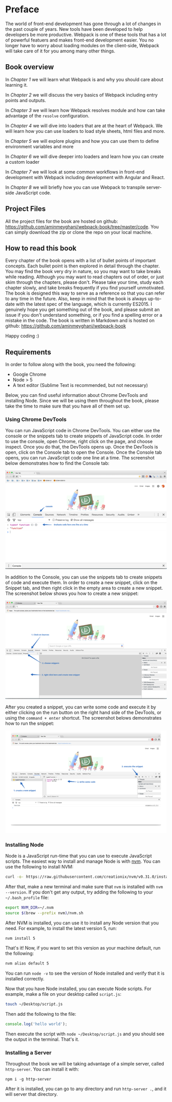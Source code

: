 # Preface

The world of front-end development has gone through a lot of changes in the past couple of years. New tools have been developed to help developers be more productive. Webpack is one of these tools that has a lot of powerful featuers and makes front-end development easier. You no longer have to worry about loading modules on the client-side, Webpack will take care of it for you among many other things.

## Book overview

In *Chapter 1* we will learn what Webpack is and why you should care about learning it.

In *Chapter 2* we will discuss the very basics of Webpack including entry points and outputs.

In *Chapter 3* we will learn how Webpack resolves module and how can take advantage of the `resolve` configuration.

In *Chapter 4* we will dive into loaders that are at the heart of Webpack. We will learn how you can use loaders to load style sheets, html files and more.

In *Chapter 5* we will explore plugins and how you can use them to define environment variables and more

In *Chapter 6* we will dive deeper into loaders and learn how you can create a custom loader

In *Chapter 7* we will look at some common workflows in front-end development with Webpack including development with Angular and React.

In *Chapter 8* we will briefly how you can use Webpack to transpile server-side JavaScript code.


## Project Files

All the project files for the book are hosted on github: https://github.com/aminmeyghani/webpack-book/tree/master/code. You can simply download the zip or clone the repo on your local machine.

## How to read this book

Every chapter of the book opens with a list of bullet points of important concepts. Each bullet point is then explored in detail through the chapter. You may find the book very dry in nature, so you may want to take breaks while reading. Although you may want to read chapters out of order, or just skim through the chapters, please don't. Please take your time, study each chapter slowly, and take breaks frequently if you find yourself unmotivated. The book is designed this way to serve as a reference so that you can refer to any time in the future. Also, keep in mind that the book is always up-to-date with the latest spec of the language, which is currently ES2015. I genuinely hope you get something out of the book, and please submit an issue if you don't understand something, or if you find a spelling error or a mistake in the code. The book is written in Markdown and is hosted on github: https://github.com/aminmeyghani/webpack-book

Happy coding :)

## Requirements

In order to follow along with the book, you need the following:

- Google Chrome
- Node > 5
- A text editor (Sublime Text is recommended, but not necessary)

Below, you can find useful information about Chrome DevTools and installing Node. Since we will be using them throughout the book, please take the time to make sure that you have all of them set up.

### Using Chrome DevTools

You can run JavaScript code in Chrome DevTools. You can either use the console or the snippets tab to create snippets of JavaScript code. In order to use the console, open Chrome, right click on the page, and choose inspect. Once you do that, the DevTools opens up. Once the DevTools is open, click on the Console tab to open the Console. Once the Console tab opens, you can run JavaScript code one line at a time. The screenshot below demonstrates how to find the Console tab:

![Using the Console](images/1-using-the-console.png)

In addition to the Console, you can use the snippets tab to create snippets of code and execute them. In order to create a new snippet, click on the Snippet tab, and then right click in the empty area to create a new snippet. The screenshot below shows you how to create a new snippet:

![Creating a new snippet](images/2-make-snippet.png)

After you created a snippet, you can write some code and execute it by either clicking on the run button on the right hand side of the DevTools, or using the `command + enter` shortcut. The screenshot belows demonstrates how to run the snippet:

![Executing a snippet](images/3-execute-snippet.png)

### Installing Node

Node is a JavaScript run-time that you can use to execute JavaScript scripts. The easiest way to install and manage Node is with [nvm](https://github.com/creationix/nvm). You can use the following to install NVM:

```bash
curl -o- https://raw.githubusercontent.com/creationix/nvm/v0.31.0/install.sh | bash
```

After that, make a new terminal and make sure that `nvm` is installed with `nvm --version`. If you don't get any output, try adding the following to your `~/.bash_profile` file:

```bash
export NVM_DIR=~/.nvm
source $(brew --prefix nvm)/nvm.sh
```

After NVM is installed, you can use it to install any Node version that you need. For example, to install the latest version 5, run:

```bash
nvm install 5
```
That's it! Now, if you want to set this version as your machine default, run the following:

```bash
nvm alias default 5
```

You can run `node -v` to see the version of Node installed and verify that it is installed correctly.

Now that you have Node installed, you can execute Node scripts. For example, make a file on your desktop called `script.js`:

```bash
touch ~/Desktop/script.js
```

Then add the following to the file:

```javascript
console.log('hello world');
```

Then execute the script with `node ~/Desktop/script.js` and you should see the output in the terminal. That's it.

### Installing a Server

Throughout the book we will be taking advantage of a simple server, called `http-server`. You can install it with:

    npm i -g http-server

After it is installed, you can go to any directory and run `http-server .`, and it will server that directory.


